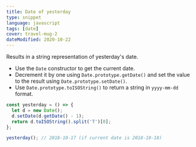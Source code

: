 ```yaml
---
title: Date of yesterday
type: snippet
language: javascript
tags: [date]
cover: travel-mug-2
dateModified: 2020-10-22
---
```


Results in a string representation of yesterday's date.

- Use the `Date` constructor to get the current date.
- Decrement it by one using `Date.prototype.getDate()` and set the value to the result using `Date.prototype.setDate()`.
- Use `Date.prototype.toISOString()` to return a string in `yyyy-mm-dd` format.

```js
const yesterday = () => {
  let d = new Date();
  d.setDate(d.getDate() - 1);
  return d.toISOString().split('T')[0];
};

yesterday(); // 2018-10-17 (if current date is 2018-10-18)
```
